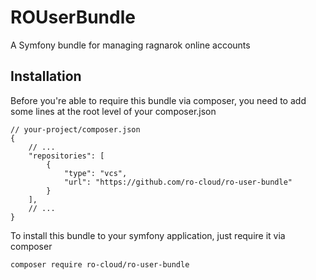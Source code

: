 # ROUserBundle
A Symfony bundle for managing ragnarok online accounts

## Installation
Before you're able to require this bundle via composer, you need to add some lines at the root level of your composer.json
```
// your-project/composer.json
{
    // ...
    "repositories": [
        {
            "type": "vcs",
            "url": "https://github.com/ro-cloud/ro-user-bundle"
        }
    ],
    // ...
}
```

To install this bundle to your symfony application, just require it via composer

```
composer require ro-cloud/ro-user-bundle
```
